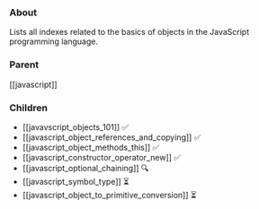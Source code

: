 ### About
Lists all indexes related to the basics of objects in the JavaScript programming language.

### Parent
[[javascript]]

### Children
- [[javavscript_objects_101]] ✅
- [[javascript_object_references_and_copying]] ✅
- [[javascript_object_methods_this]] ✅
- [[javascript_constructor_operator_new]] ✅
- [[javascript_optional_chaining]] 🔍
- [[javascript_symbol_type]] ⏳
- [[javascript_object_to_primitive_conversion]] ⏳